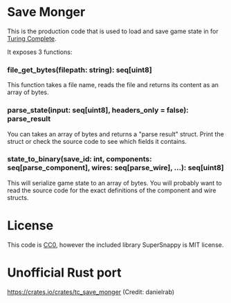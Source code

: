 # Save Monger
This is the production code that is used to load and save game state in for [Turing Complete](https://store.steampowered.com/app/1444480/Turing_Complete/).

It exposes 3 functions: 

### file_get_bytes(filepath: string): seq[uint8]

This function takes a file name, reads the file and returns its content as an array of bytes.

### parse_state(input: seq[uint8], headers_only = false): parse_result

You can takes an array of bytes and returns a "parse result" struct. Print the struct or check the source code to see which fields it contains.

### state_to_binary(save_id: int, components: seq[parse_component], wires: seq[parse_wire], ...): seq[uint8]

This will serialize game state to an array of bytes. You will probably want to read the source code for the exact definitions of the component and wire structs.

# License
This code is [CC0](https://creativecommons.org/share-your-work/public-domain/cc0/), however the included library SuperSnappy is MIT license.

# Unofficial Rust port
https://crates.io/crates/tc_save_monger (Credit: danielrab)
